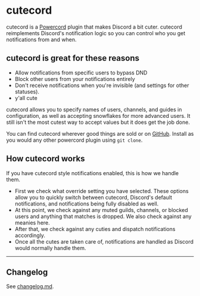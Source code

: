 # cutecord
cutecord is a [Powercord](https://powercord.dev) plugin that makes Discord a bit
cuter. cutecord reimplements Discord's notification logic so you can control who
you get notifications from and when.

## cutecord is great for these reasons
- Allow notifications from specific users to bypass DND
- Block other users from your notifications entirely
- Don't receive notifications when you're invisible (and settings for other
statuses).
- y'all cute

cutecord allows you to specify names of users, channels, and guides in
configuration, as well as accepting snowflakes for more advanced users. It still
isn't the most cutest way to accept values but it does get the job done.

You can find cutecord wherever good things are sold or on
[GitHub](https://github.com/powercord-community/cutecord). Install as you would
any other powercord plugin using `git clone`.

## How cutecord works
If you have cutecord style notifications enabled, this is how we handle them.
- First we check what override setting you have selected. These options allow
  you to quickly switch between cutecord, Discord's default notifications, and
  notifications being fully disabled as well.
- At this point, we check against any muted guilds, channels, or blocked users
  and anything that matches is dropped. We also check against any meanies here.
- After that, we check against any cuties and dispatch notifications
  accordingly.
- Once all the cutes are taken care of, notifications are handled as Discord
  would normally handle them.

---
## Changelog
See [changelog.md](./changelog.md).

